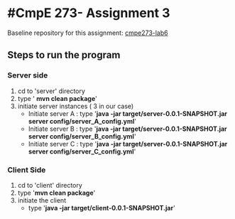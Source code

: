 #CmpE 273- Assignment 3
========================

Baseline repository for this assignment: [cmpe273-lab6](https://github.com/sithu/cmpe273-lab6)

## Steps to run the program

### Server side

1. cd to 'server' directory
2. type ' **mvn clean package**'
3. initiate server instances ( 3 in our case)
	* Initiate server A : type '**java -jar target/server-0.0.1-SNAPSHOT.jar server config/server_A_config.yml**'
	* Initiate server B : type '**java -jar target/server-0.0.1-SNAPSHOT.jar server config/server_B_config.yml**'
	* Initiate server C : type '**java -jar target/server-0.0.1-SNAPSHOT.jar server config/server_C_config.yml**'

	
### Client Side

1. cd to  'client' directory
2. type '**mvn clean package**'
3. initiate the client 
	* type '**java -jar target/client-0.0.1-SNAPSHOT.jar**'
